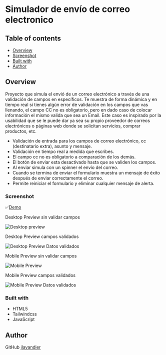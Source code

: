 # Simulador de envío de correo electronico

## Table of contents

- [Overview](#overview)
- [Screenshot](#screenshot)
- [Built with](#built-with)
- [Author](#author)


## Overview

Proyecto que simula el envió de un correo electrónico a través de una validación de campos en específicos. Te muestra de forma dinámica y en tiempo real si tienes algún error de validación en los campos que vas llenando, el campo CC no es obligatorio, pero en dado caso de colocar información el mismo valida que sea un Email. Este caso es inspirado por la usabilidad que se le puede dar ya sea su propio proveedor de correos electrónicos o páginas web donde se solicitan servicios, comprar productos, etc.

- Validación de entrada para los campos de correo electrónico, cc (destinatario extra), asunto y mensaje.
- Validación en tiempo real a medida que escribes.
- El campo cc no es obligatorio a comparación de los demás.
- El botón de enviar esta desactivado hasta que se validen los campos.
- Al enviar simula con un spinner el envío del correo.
- Cuando se termina de enviar el formulario muestra un mensaje de éxito después de enviar correctamente el correo.
- Permite reiniciar el formulario y eliminar cualquier mensaje de alerta.

### Screenshot

✅[Demo](link)

Desktop Preview sin validar campos

![Desktop preview](https://github.com/jlavandier/Simulador_Enviar_Email/assets/106609873/4513bfe6-81bf-436f-90ae-c741485d9403)

Desktop Preview campos validados

![Desktop Preview Datos validados](https://github.com/jlavandier/Simulador_Enviar_Email/assets/106609873/94e68337-04f9-4d7b-84d2-ae534e8d98e5)

Mobile Preview sin validar campos

![Mobile Preview](https://github.com/jlavandier/Simulador_Enviar_Email/assets/106609873/31abfab9-d253-4ab8-b8b4-333576d7a789)

Mobile Preview campos validados

![Mobile Preview Datos validados](https://github.com/jlavandier/Simulador_Enviar_Email/assets/106609873/ef077e6d-5d16-40d7-9a9b-b725738ea618)


### Built with

- HTML5
- Tailwindcss
- JavaScript


## Author

GitHub [jlavandier](https://github.com/jlavandier)
